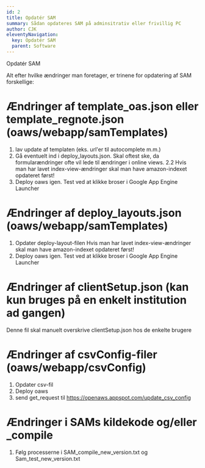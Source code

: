 ```yaml
---
id: 2
title: Opdatér SAM
summary: Sådan opdateres SAM på adminsitrativ eller frivillig PC
author: CJK
eleventyNavigation:
  key: Opdatér SAM
  parent: Software
---
```


Opdatér SAM

Alt efter hvilke ændringer man foretager, er trinene for opdatering af SAM forskellige:

# Ændringer af template_oas.json eller template_regnote.json (oaws/webapp/samTemplates)
1. lav update af templaten (eks. url'er til autocomplete m.m.)
2. Gå eventuelt ind i deploy_layouts.json. Skal oftest ske, da formularændringer ofte vil lede til ændringer i online views.
2.2 Hvis man har lavet index-view-ændringer skal man have amazon-indexet opdateret først!
3. Deploy oaws igen. Test ved at klikke broser i Google App Engine Launcher

# Ændringer af deploy_layouts.json (oaws/webapp/samTemplates)
1. Opdater deploy-layout-filen
Hvis man har lavet index-view-ændringer skal man have amazon-indexet opdateret først!
2. Deploy oaws igen. Test ved at klikke broser i Google App Engine Launcher

# Ændringer af clientSetup.json (kan kun bruges på en enkelt institution ad gangen)
Denne fil skal manuelt overskrive clientSetup.json hos de enkelte brugere

# Ændringer af csvConfig-filer (oaws/webapp/csvConfig)
1. Opdater csv-fil
2. Deploy oaws
2. send get_request til https://openaws.appspot.com/update_csv_config

# Ændringer i SAMs kildekode og/eller _compile
1. Følg processerne i SAM_compile_new_version.txt og Sam_test_new_version.txt